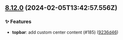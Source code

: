 ## [8.12.0](https://github.com/AxisCommunications/fluent-components/compare/a455868e0faa8b982ee3922302dd5bab6a734ea7..9236d469950556f1d785ca81198e15a73077fde7) (2024-02-05T13:42:57.556Z)

### ✨ Features

  - **topbar**: add custom center content (#185) ([9236d46](https://github.com/AxisCommunications/fluent-components/commit/9236d469950556f1d785ca81198e15a73077fde7))
